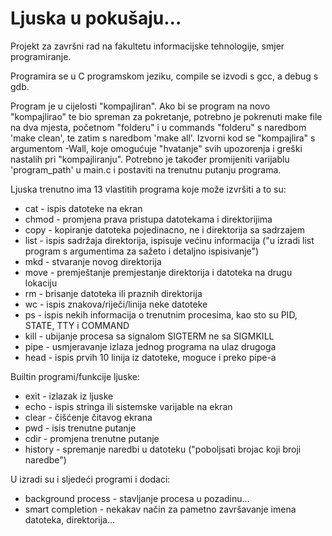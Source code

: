 # Ljuska u pokušaju...

Projekt za završni rad na fakultetu informacijske tehnologije, smjer programiranje.

Programira se u C programskom jeziku, compile se izvodi s gcc, a debug s gdb.

Program je u cijelosti "kompajliran". Ako bi se program na novo "kompajlirao" te bio spreman za pokretanje, potrebno je pokrenuti make file na dva mjesta, početnom "folderu" i u commands "folderu" s naredbom 'make clean', te zatim s naredbom 'make all'. Izvorni kod se "kompajlira" s argumentom -Wall, koje omogućuje "hvatanje" svih upozorenja i greški nastalih pri "kompajliranju". Potrebno je također promijeniti varijablu 'program_path' u main.c i postaviti na trenutnu putanju programa.


Ljuska trenutno ima 13 vlastitih programa koje može izvršiti a to su:
- cat - ispis datoteke na ekran
- chmod - promjena prava pristupa datotekama i direktorijima
- copy - kopiranje datoteka pojedinacno, ne i direktorija sa sadrzajem
- list - ispis sadržaja direktorija, ispisuje većinu informacija ("u izradi list program s argumentima za sažeto i detaljno ispisivanje")
- mkd - stvaranje novog direktorija
- move - premještanje premjestanje direktorija i datoteka na drugu lokaciju
- rm - brisanje datoteka ili praznih direktorija
- wc - ispis znakova/riječi/linija neke datoteke
- ps - ispis nekih informacija o trenutnim procesima, kao sto su PID, STATE, TTY i COMMAND
- kill - ubijanje procesa sa signalom SIGTERM ne sa SIGMKILL
- pipe - usmjeravanje izlaza jednog programa na ulaz drugoga
- head - ispis prvih 10 linija iz datoteke, moguce i preko pipe-a


Builtin programi/funkcije ljuske:
- exit - izlazak iz ljuske
- echo - ispis stringa ili sistemske varijable na ekran
- clear - čišćenje čitavog ekrana
- pwd - isis trenutne putanje
- cdir - promjena trenutne putanje
- history - spremanje naredbi u datoteku ("poboljsati brojac koji broji naredbe")


U izradi su i sljedeći programi i dodaci:
- background process - stavljanje procesa u pozadinu...
- smart completion - nekakav način za pametno završavanje imena datoteka, direktorija...
